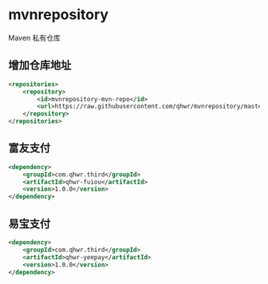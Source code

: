 # mvnrepository

Maven 私有仓库

## 增加仓库地址

```xml
<repositories>
    <repository>
        <id>mvnrepository-mvn-repo</id>
        <url>https://raw.githubusercontent.com/qhwr/mvnrepository/master/</url>
    </repository>
</repositories>
```

## 富友支付

```xml
<dependency>
    <groupId>com.qhwr.third</groupId>
    <artifactId>qhwr-fuiou</artifactId>
    <version>1.0.0</version>
</dependency>
```

## 易宝支付

```xml
<dependency>
    <groupId>com.qhwr.third</groupId>
    <artifactId>qhwr-yeepay</artifactId>
    <version>1.0.0</version>
</dependency>
```